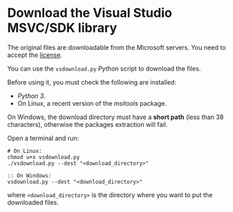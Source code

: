 Download the Visual Studio MSVC/SDK library
===========================================

The original files are downloadable from the Microsoft servers. You
need to accept the [license](
https://go.microsoft.com/fwlink/?LinkId=2179911).

You can use the `vsdownload.py` _Python_ script to download the files.

Before using it, you must check the following are installed:

- _Python 3_.
- On Linux, a recent version of the _msitools_ package.

On Windows, the download directory must have a __short path__ (less than 38
characters), otherwise the packages extraction will fail.

Open a terminal and run:

	# On Linux:
	chmod u+x vsdownload.py
	./vsdownload.py --dest "<download_directory>"

	:: On Windows:
	vsdownload.py --dest "<download_directory>"

where `<download_directory>` is the directory where you want to put the
downloaded files.
